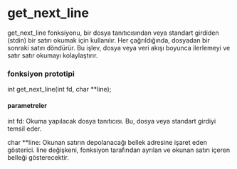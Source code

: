 # get_next_line

get_next_line fonksiyonu, bir dosya tanıtıcısından veya standart girdiden (stdin) bir satırı okumak için kullanılır. Her çağrıldığında, dosyadan bir sonraki satırı döndürür. Bu işlev, dosya veya veri akışı boyunca ilerlemeyi ve satır satır okumayı kolaylaştırır.

### fonksiyon prototipi
int get_next_line(int fd, char **line);

#### parametreler
int fd: Okuma yapılacak dosya tanıtıcısı. Bu, dosya veya standart girdiyi temsil eder.

char **line: Okunan satırın depolanacağı bellek adresine işaret eden gösterici. line değişkeni, fonksiyon tarafından ayrılan ve okunan satırı içeren belleği gösterecektir.
